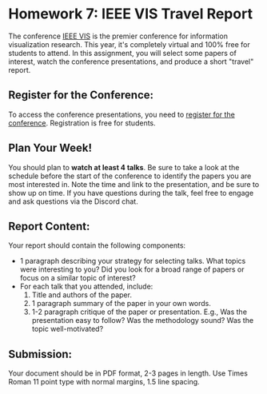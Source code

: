 # Homework 7: IEEE VIS Travel Report

The conference [IEEE VIS](http://ieeevis.org/year/2021/welcome) is the premier conference for information visualization research. This year, it's completely virtual and 100% free for students to attend. In this assignment, you will select some papers of interest, watch the conference presentations, and produce a short "travel" report.

## Register for the Conference: 
To access the conference presentations, you need to [register for the conference](http://ieeevis.org/year/2021/info/registration/conference-registration). Registration is free for students. 

## Plan Your Week!
You should plan to **watch at least 4 talks**. Be sure to take a look at the schedule before the start of the conference to identify the papers you are most interested in. Note the time and link to the presentation, and be sure to show up on time. If you have questions during the talk, feel free to engage and ask questions via the Discord chat. 

## Report Content: 
Your report should contain the following components:
- 1 paragraph describing your strategy for selecting talks. What topics were interesting to you? Did you look for a broad range of papers or focus on a similar topic of interest?
- For each talk that you attended, include: 
	1. Title and authors of the paper. 
	2. 1 paragraph summary of the paper in your own words.
	3. 1-2 paragraph critique of the paper or presentation. E.g., Was the presentation easy to follow? Was the methodology sound? Was the topic well-motivated?

## Submission:
Your document should be in PDF format, 2-3 pages in length. Use Times Roman 11 point type with normal margins, 1.5 line spacing. 
